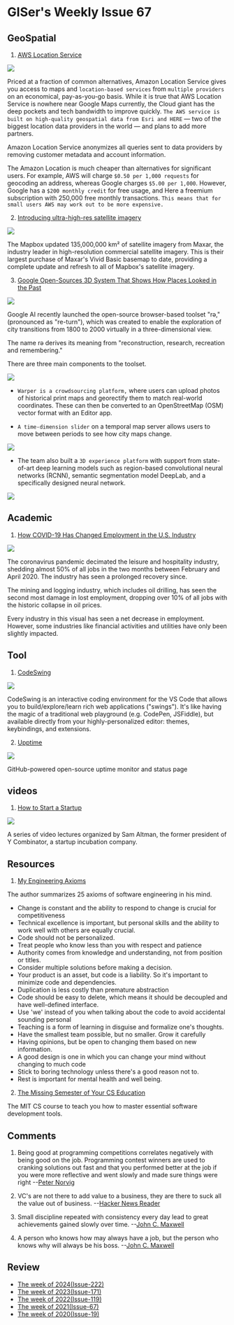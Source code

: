 # GISer's Weekly Issue 67

## GeoSpatial

1. [AWS Location Service](https://www.geospatialworld.net/blogs/low-cost-aws-location-services-may-queer-the-pitch-for-google-maps/)

![](https://geospatialmedia.s3.amazonaws.com/wp-content/uploads/2020/12/way_console_splash_4.png)

Priced at a fraction of common alternatives, Amazon Location Service gives you access to maps and `location-based services` from `multiple providers` on an economical, pay-as-you-go basis. While it is true that AWS Location Service is nowhere near Google Maps currently, the Cloud giant has the deep pockets and tech bandwidth to improve quickly. `The AWS service is built on high-quality geospatial data from Esri and HERE` — two of the biggest location data providers in the world — and plans to add more partners.

Amazon Location Service anonymizes all queries sent to data providers by removing customer metadata and account information.

The Amazon Location is much cheaper than alternatives for significant users. For example, AWS will charge `$0.50 per 1,000 requests` for geocoding an address, whereas Google charges `$5.00 per 1,000`. However, Google has a `$200 monthly credit` for free usage, and Here a freemium subscription with 250,000 free monthly transactions. `This means that for small users AWS may work out to be more expensive.`

2. [Introducing ultra-high-res satellite imagery](https://www.mapbox.com/blog/3d-satellite-maps-high-res-imagery)

![](https://i.vimeocdn.com/video/1017229477.webp?mw=800&mh=450)

The Mapbox updated 135,000,000 km² of satellite imagery from Maxar, the industry leader in high-resolution commercial satellite imagery. This is their largest purchase of Maxar's Vivid Basic basemap to date, providing a complete update and refresh to all of Mapbox's satellite imagery.

3. [Google Open-Sources 3D System That Shows How Places Looked in the Past](https://medium.com/syncedreview/google-open-sources-3d-system-that-shows-how-places-looked-in-the-past-45f631bcdf4f)

![](https://miro.medium.com/max/640/1*EjG5idNTk16r4HgRMhvnLw.gif)

Google AI recently launched the open-source browser-based toolset "rǝ," (pronounced as "re-turn"), which was created to enable the exploration of city transitions from 1800 to 2000 virtually in a three-dimensional view.

The name rǝ derives its meaning from "reconstruction, research, recreation and remembering."

There are three main components to the toolset.

![](https://miro.medium.com/max/700/0*vwUT9snyxlruKuAS.png)

- `Warper is a crowdsourcing platform,` where users can upload photos of historical print maps and georectify them to match real-world coordinates. These can then be converted to an OpenStreetMap (OSM) vector format with an Editor app.

- `A time-dimension slider` on a temporal map server allows users to move between periods to see how city maps change.

![](https://miro.medium.com/max/640/0*pbstMGaQEF5noN0F.gif)

- The team also built a `3D experience platform` with support from state-of-art deep learning models such as region-based convolutional neural networks (RCNN), semantic segmentation model DeepLab, and a specifically designed neural network.

![](https://miro.medium.com/max/700/0*wymi5E3Jsw3mgqNs.png)

## Academic

1. [How COVID-19 Has Changed Employment in the U.S. Industry](https://howmuch.net/articles/employment-downsizing-and-recovery-by-industry-2020)

![](https://cdn.howmuch.net/articles/employment-downsizing-and-recovery-by-industry-2020-6a44.jpg)

The coronavirus pandemic decimated the leisure and hospitality industry, shedding almost 50% of all jobs in the two months between February and April 2020. The industry has seen a prolonged recovery since.

The mining and logging industry, which includes oil drilling, has seen the second most damage in lost employment, dropping over 10% of all jobs with the historic collapse in oil prices.

Every industry in this visual has seen a net decrease in employment. However, some industries like financial activities and utilities have only been slightly impacted.

## Tool

1. [CodeSwing](https://github.com/codespaces-contrib/codeswing)

![](https://user-images.githubusercontent.com/116461/103024429-ae37a480-4504-11eb-85ea-37ba9b9a4d9a.gif)

CodeSwing is an interactive coding environment for the VS Code that allows you to build/explore/learn rich web applications ("swings"). It's like having the magic of a traditional web playground (e.g. CodePen, JSFiddle), but available directly from your highly-personalized editor: themes, keybindings, and extensions.

2. [Upptime](https://upptime.js.org/)

![](https://camo.githubusercontent.com/9a51a8cedae7863683aeb10d0cf099e094cbd4c2073c4955983b0ae99827f152/68747470733a2f2f7777772e77616e67626173652e636f6d2f626c6f67696d672f61737365742f3230323031322f6267323032303132323830312e6a7067)

GitHub-powered open-source uptime monitor and status page

## videos

1. [How to Start a Startup](https://startupclass.samaltman.com/)

![](https://camo.githubusercontent.com/8ef2990ff31effb8a47a3365baf12f86fefb78f02f794afbb2b2a87966840063/68747470733a2f2f7777772e77616e67626173652e636f6d2f626c6f67696d672f61737365742f3230323031322f6267323032303132323530322e6a7067)

A series of video lectures organized by Sam Altman, the former president of Y Combinator, a startup incubation company.

## Resources

1. [My Engineering Axioms](https://martinrue.com/my-engineering-axioms/)

The author summarizes 25 axioms of software engineering in his mind.

- Change is constant and the ability to respond to change is crucial for competitiveness
- Technical excellence is important, but personal skills and the ability to work well with others are equally crucial.
- Code should not be personalized.
- Treat people who know less than you with respect and patience
- Authority comes from knowledge and understanding, not from position or titles.
- Consider multiple solutions before making a decision.
- Your product is an asset, but code is a liability. So it's important to minimize code and dependencies.
- Duplication is less costly than premature abstraction
- Code should be easy to delete, which means it should be decoupled and have well-defined interface.
- Use 'we' instead of you when talking about the code to avoid accidental sounding personal
- Teaching is a form of learning in disguise and formalize one's thoughts.
- Have the smallest team possible, but no smaller. Grow it carefully
- Having opinions, but be open to changing them based on new information.
- A good design is one in which you can change your mind without changing to much code
- Stick to boring technology unless there's a good reason not to.
- Rest is important for mental health and well being.

2. [The Missing Semester of Your CS Education](https://missing.csail.mit.edu/)

The MIT CS course to teach you how to master essential software development tools.

## Comments

1. Being good at programming competitions correlates negatively with being good on the job. Programming contest winners are used to cranking solutions out fast and that you performed better at the job if you were more reflective and went slowly and made sure things were right
   --[Peter Norvig](https://catonmat.net/programming-competitions-work-performance)

2. VC's are not there to add value to a business, they are there to suck all the value out of business.
   --[Hacker News Reader](https://news.ycombinator.com/item?id=25470030)

3. Small discipline repeated with consistency every day lead to great achievements gained slowly over time.
   --[John C. Maxwell](https://motiveex.com/quotes/john-maxwell-leadership-quotes-sayings/)

4. A person who knows how may always have a job, but the person who knows why will always be his boss.
   --[John C. Maxwell](https://motiveex.com/quotes/john-maxwell-leadership-quotes-sayings/)

## Review

- [The week of 2024(Issue-222)](../2024/issue-22.md)
- [The week of 2023(Issue-171)](../2023/issue-171.md)
- [The week of 2022(Issue-119)](../2022/issue-119.md)
- [The week of 2021(Issue-67)](../2021/issue-67.md)
- [The week of 2020(Issue-19)](../2020/issue-19.md)
